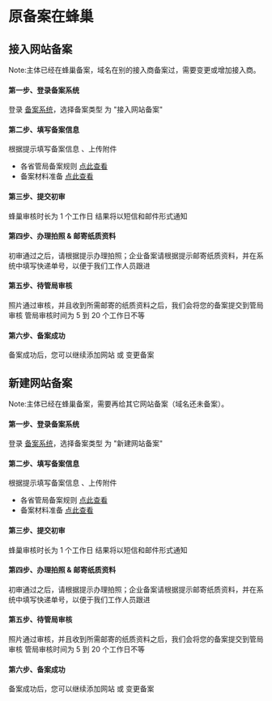 # 原备案在蜂巢

## 接入网站备案

Note:主体已经在蜂巢备案，域名在别的接入商备案过，需要变更或增加接入商。

#### 第一步、登录备案系统
登录 [备案系统]( http://icp.c.163.com/)，选择备案类型 为 "接入网站备案"

#### 第二步、填写备案信息
根据提示填写备案信息 、上传附件

* 各省管局备案规则 [点此查看](http://support.c.163.com/md.html#!网站服务/备案系统/各省管局规则/华北地区/北京地区.md)
* 备案材料准备 [点此查看](http://support.c.163.com/md.html#!网站服务/备案系统/备案基础知识/备案材料准备.md)

#### 第三步、提交初审
蜂巢审核时长为 1 个工作日
结果将以短信和邮件形式通知

#### 第四步、办理拍照 & 邮寄纸质资料
初审通过之后，请根据提示办理拍照；企业备案请根据提示邮寄纸质资料，并在系统中填写快递单号，以便于我们工作人员跟进

#### 第五步、待管局审核
照片通过审核，并且收到所需邮寄的纸质资料之后，我们会将您的备案提交到管局审核
管局审核时间为 5 到 20 个工作日不等

#### 第六步、备案成功
备案成功后，您可以继续添加网站 或 变更备案

## 新建网站备案

Note:主体已经在蜂巢备案，需要再给其它网站备案（域名还未备案）。

#### 第一步、登录备案系统
登录 [备案系统]( http://icp.c.163.com/)，选择备案类型 为 "新建网站备案"

#### 第二步、填写备案信息
根据提示填写备案信息 、上传附件

* 各省管局备案规则 [点此查看](http://support.c.163.com/md.html#!网站服务/备案系统/各省管局规则/华北地区/北京地区.md)
* 备案材料准备 [点此查看](http://support.c.163.com/md.html#!网站服务/备案系统/备案基础知识/备案材料准备.md)

#### 第三步、提交初审
蜂巢审核时长为 1 个工作日
结果将以短信和邮件形式通知

#### 第四步、办理拍照 & 邮寄纸质资料
初审通过之后，请根据提示办理拍照；企业备案请根据提示邮寄纸质资料，并在系统中填写快递单号，以便于我们工作人员跟进

#### 第五步、待管局审核
照片通过审核，并且收到所需邮寄的纸质资料之后，我们会将您的备案提交到管局审核
管局审核时间为 5 到 20 个工作日不等

#### 第六步、备案成功
备案成功后，您可以继续添加网站 或 变更备案